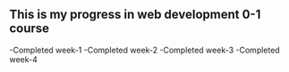 ## This is my progress in web development 0-1 course
-Completed week-1 
-Completed week-2
-Completed week-3 
-Completed week-4 
